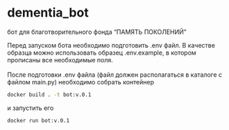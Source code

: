 # dementia_bot
бот для благотворительного фонда “ПАМЯТЬ ПОКОЛЕНИЙ”

Перед запуском бота необходимо подготовить .env файл. В качестве образца можно 
использовать образец .env.example, в котором прописаны все необходимые поля.
<br><br>
После подготовки .env файла (файл должен располагаться в каталоге с файлом 
main.py) необходимо собрать контейнер

```bash
docker build . -t bot:v.0.1
```

и запустить его

```bash
docker run bot:v.0.1
```